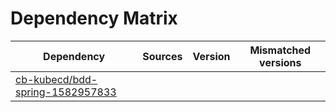 # Dependency Matrix

Dependency | Sources | Version | Mismatched versions
---------- | ------- | ------- | -------------------
[cb-kubecd/bdd-spring-1582957833](https://github.com/cb-kubecd/bdd-spring-1582957833.git) |  | []() | 
